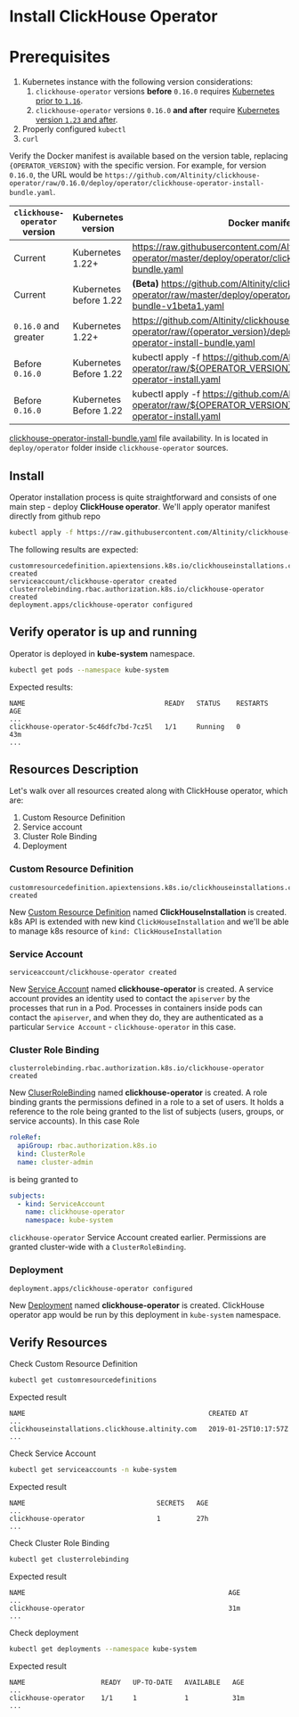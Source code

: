 # Install ClickHouse Operator

# Prerequisites

1. Kubernetes instance with the following version considerations:
    1. `clickhouse-operator` versions **before** `0.16.0` requires [Kubernetes prior to `1.16`](https://kubernetes.io/releases/).
    1. `clickhouse-operator` versions `0.16.0` **and after** require [Kubernetes version `1.23` and after](https://kubernetes.io/releases/).
1. Properly configured `kubectl`
1. `curl`

Verify the Docker manifest is available based on the version table, replacing `{OPERATOR_VERSION}` with the specific version.  For example, for version `0.16.0`, the URL would be `https://github.com/Altinity/clickhouse-operator/raw/0.16.0/deploy/operator/clickhouse-operator-install-bundle.yaml`.

| `clickhouse-operator` version | Kubernetes version | Docker manifest URL |
|---|---|---|
| Current | Kubernetes 1.22+ | https://raw.githubusercontent.com/Altinity/clickhouse-operator/master/deploy/operator/clickhouse-operator-install-bundle.yaml |
| Current | Kubernetes before 1.22 | **(Beta)** https://github.com/Altinity/clickhouse-operator/raw/master/deploy/operator/clickhouse-operator-install-bundle-v1beta1.yaml |
| `0.16.0` and greater | Kubernetes 1.22+ | https://github.com/Altinity/clickhouse-operator/raw/{operator_version}/deploy/operator/clickhouse-operator-install-bundle.yaml |
| Before `0.16.0` | Kubernetes Before 1.22 | kubectl apply -f  https://github.com/Altinity/clickhouse-operator/raw/${OPERATOR_VERSION}/deploy/operator/clickhouse-operator-install.yaml |
| Before `0.16.0` | Kubernetes Before 1.22 | kubectl apply -f  https://github.com/Altinity/clickhouse-operator/raw/${OPERATOR_VERSION}/deploy/operator/clickhouse-operator-install.yaml |

[clickhouse-operator-install-bundle.yaml][clickhouse-operator-install-bundle.yaml] file availability.
In is located in `deploy/operator` folder inside `clickhouse-operator` sources.

## Install

Operator installation process is quite straightforward and consists of one main step - deploy **ClickHouse operator**.
We'll apply operator manifest directly from github repo
```bash
kubectl apply -f https://raw.githubusercontent.com/Altinity/clickhouse-operator/master/deploy/operator/clickhouse-operator-install-bundle.yaml
```

The following results are expected:
```text
customresourcedefinition.apiextensions.k8s.io/clickhouseinstallations.clickhouse.altinity.com created
serviceaccount/clickhouse-operator created
clusterrolebinding.rbac.authorization.k8s.io/clickhouse-operator created
deployment.apps/clickhouse-operator configured
```

## Verify operator is up and running

Operator is deployed in **kube-system** namespace.

```bash
kubectl get pods --namespace kube-system
```

Expected results:
```text
NAME                                   READY   STATUS    RESTARTS   AGE
...
clickhouse-operator-5c46dfc7bd-7cz5l   1/1     Running   0          43m
...
```


## Resources Description

Let's walk over all resources created along with ClickHouse operator, which are:
1. Custom Resource Definition
1. Service account
1. Cluster Role Binding
1. Deployment


### Custom Resource Definition
```text
customresourcedefinition.apiextensions.k8s.io/clickhouseinstallations.clickhouse.altinity.com created
```
New [Custom Resource Definition][customresourcedefinitions] named **ClickHouseInstallation** is created.
k8s API is extended with new kind `ClickHouseInstallation` and we'll be able to manage k8s resource of `kind: ClickHouseInstallation`

### Service Account
```text
serviceaccount/clickhouse-operator created
```
New [Service Account][configure-service-account] named **clickhouse-operator** is created.
A service account provides an identity used to contact the `apiserver` by the processes that run in a Pod. 
Processes in containers inside pods can contact the `apiserver`, and when they do, they are authenticated as a particular `Service Account` - `clickhouse-operator` in this case.

### Cluster Role Binding
```text
clusterrolebinding.rbac.authorization.k8s.io/clickhouse-operator created
```
New [CluserRoleBinding][rolebinding-and-clusterrolebinding] named **clickhouse-operator** is created.
A role binding grants the permissions defined in a role to a set of users. 
It holds a reference to the role being granted to the list of subjects (users, groups, or service accounts).
In this case Role
```yaml
roleRef:
  apiGroup: rbac.authorization.k8s.io
  kind: ClusterRole
  name: cluster-admin
``` 
is being granted to
```yaml
subjects:
  - kind: ServiceAccount
    name: clickhouse-operator
    namespace: kube-system
```
`clickhouse-operator` Service Account created earlier.
Permissions are granted cluster-wide with a `ClusterRoleBinding`.

### Deployment
```text
deployment.apps/clickhouse-operator configured
```
New [Deployment][deployment] named **clickhouse-operator** is created. 
ClickHouse operator app would be run by this deployment in `kube-system` namespace.

## Verify Resources

Check Custom Resource Definition
```bash
kubectl get customresourcedefinitions
```
Expected result
```text
NAME                                              CREATED AT
...
clickhouseinstallations.clickhouse.altinity.com   2019-01-25T10:17:57Z
...
```

Check Service Account
```bash
kubectl get serviceaccounts -n kube-system
```
Expected result
```text
NAME                                 SECRETS   AGE
...
clickhouse-operator                  1         27h
...
```

Check Cluster Role Binding
```bash
kubectl get clusterrolebinding
```
Expected result
```text
NAME                                                   AGE
...
clickhouse-operator                                    31m
...

```
Check deployment
```bash
kubectl get deployments --namespace kube-system
```
Expected result
```text
NAME                   READY   UP-TO-DATE   AVAILABLE   AGE
...
clickhouse-operator    1/1     1            1           31m
...

```

[clickhouse-operator-install-bundle.yaml]: ../deploy/operator/clickhouse-operator-install-bundle.yaml
[customresourcedefinitions]: https://kubernetes.io/docs/concepts/extend-kubernetes/api-extension/custom-resources/#customresourcedefinitions
[configure-service-account]: https://kubernetes.io/docs/tasks/configure-pod-container/configure-service-account/
[rolebinding-and-clusterrolebinding]: https://kubernetes.io/docs/reference/access-authn-authz/rbac/#rolebinding-and-clusterrolebinding
[deployment]: https://kubernetes.io/docs/concepts/workloads/controllers/deployment/
